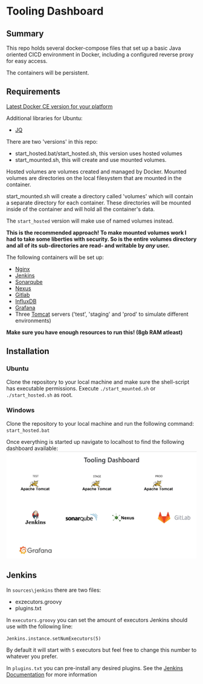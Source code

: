 # Tooling Dashboard

## Summary
This repo holds several docker-compose files that set up a basic Java oriented CICD environment in Docker, including a configured reverse proxy for easy access.

The containers will be persistent.

## Requirements
[Latest Docker CE version for your platform](https://docs.docker.com/install/)

Additional libraries for Ubuntu:
* [JQ](https://stedolan.github.io/jq/)


There are two 'versions' in this repo:

* start_hosted.bat/start_hosted.sh, this version uses hosted volumes 
* start_mounted.sh, this will create and use mounted volumes.

Hosted volumes are volumes created and managed by Docker. Mounted volumes are directories on the local filesystem that are mounted in the container.

start_mounted.sh will create a directory called 'volumes' which will contain a separate directory for each container.
These directories will be mounted inside of the container and will hold all the container's data.

The `start_hosted` version will make use of named volumes instead.

**This is the recommended approach! To make mounted volumes work I had to take some liberties with security. So is the entire volumes directory and all of its sub-directories are read- and writable by *any* user.** 

The following containers will be set up:
* [Nginx](https://hub.docker.com/_/nginx)
* [Jenkins](https://github.com/jenkinsci/docker/blob/master/README.md)
* [Sonarqube](https://hub.docker.com/_/sonarqube)
* [Nexus](https://hub.docker.com/r/sonatype/nexus3/)
* [Gitlab](https://docs.gitlab.com/omnibus/docker/)
* [InfluxDB](https://hub.docker.com/_/influxdb)
* [Grafana](https://hub.docker.com/r/grafana/grafana/)
* Three [Tomcat](https://hub.docker.com/_/tomcat) servers ('test', 'staging' and 'prod' to simulate different environments)

**Make sure you have enough resources to run this! (8gb RAM atleast)**

## Installation
### Ubuntu
Clone the repository to your local machine and make sure the shell-script has executable permissions.
Execute `./start_mounted.sh` or `./start_hosted.sh` as root.

### Windows
Clone the repository to your local machine and run the following command:
`start_hosted.bat`

Once everything is started up navigate to localhost to find the following dashboard available:
![Dashboard](/dashboard.jpg)

## Jenkins
In `sources\jenkins` there are two files:
* exzecutors.groovy
* plugins.txt

In `executors.groovy` you can set the amount of executors Jenkins should use with the following line:

`Jenkins.instance.setNumExecutors(5)`

By default it will start with `5` executors but feel free to change this number to whatever you prefer.

In `plugins.txt` you can pre-install any desired plugins. See the [Jenkins Documentation](https://github.com/jenkinsci/docker#preinstalling-plugins) for more information





